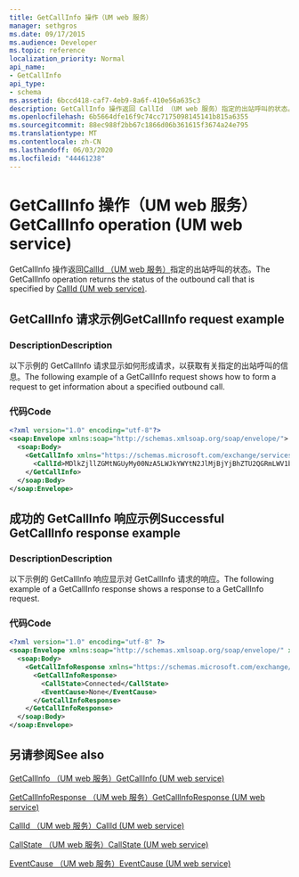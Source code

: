```yaml
---
title: GetCallInfo 操作（UM web 服务）
manager: sethgros
ms.date: 09/17/2015
ms.audience: Developer
ms.topic: reference
localization_priority: Normal
api_name:
- GetCallInfo
api_type:
- schema
ms.assetid: 6bccd418-caf7-4eb9-8a6f-410e56a635c3
description: GetCallInfo 操作返回 CallId （UM web 服务）指定的出站呼叫的状态。
ms.openlocfilehash: 6b5664dfe16f9c74cc7175098145141b815a6355
ms.sourcegitcommit: 88ec988f2bb67c1866d06b361615f3674a24e795
ms.translationtype: MT
ms.contentlocale: zh-CN
ms.lasthandoff: 06/03/2020
ms.locfileid: "44461238"
---
```

# <a name="getcallinfo-operation-um-web-service"></a><span data-ttu-id="c19e8-103">GetCallInfo 操作（UM web 服务）</span><span class="sxs-lookup"><span data-stu-id="c19e8-103">GetCallInfo operation (UM web service)</span></span>

<span data-ttu-id="c19e8-104">GetCallInfo 操作返回[CallId （UM web 服务）](callid-um-web-service.md)指定的出站呼叫的状态。</span><span class="sxs-lookup"><span data-stu-id="c19e8-104">The GetCallInfo operation returns the status of the outbound call that is specified by [CallId (UM web service)](callid-um-web-service.md).</span></span>
  
## <a name="getcallinfo-request-example"></a><span data-ttu-id="c19e8-105">GetCallInfo 请求示例</span><span class="sxs-lookup"><span data-stu-id="c19e8-105">GetCallInfo request example</span></span>

### <a name="description"></a><span data-ttu-id="c19e8-106">Description</span><span class="sxs-lookup"><span data-stu-id="c19e8-106">Description</span></span>

<span data-ttu-id="c19e8-107">以下示例的 GetCallInfo 请求显示如何形成请求，以获取有关指定的出站呼叫的信息。</span><span class="sxs-lookup"><span data-stu-id="c19e8-107">The following example of a GetCallInfo request shows how to form a request to get information about a specified outbound call.</span></span>
  
### <a name="code"></a><span data-ttu-id="c19e8-108">代码</span><span class="sxs-lookup"><span data-stu-id="c19e8-108">Code</span></span>

```XML
<?xml version="1.0" encoding="utf-8"?>
<soap:Envelope xmlns:soap="http://schemas.xmlsoap.org/soap/envelope/">
  <soap:Body>
    <GetCallInfo xmlns="https://schemas.microsoft.com/exchange/services/2006/messages">
      <CallId>MDlkZjllZGMtNGUyMy00NzA5LWJkYWYtN2JlMjBjYjBhZTU2QGRmLWV1bS0wMS5leGNoYW5nZS5jb3JwLm1pY3Jvc29mdC5jb20=</CallId>
    </GetCallInfo>
  </soap:Body>
</soap:Envelope>
```

## <a name="successful-getcallinfo-response-example"></a><span data-ttu-id="c19e8-109">成功的 GetCallInfo 响应示例</span><span class="sxs-lookup"><span data-stu-id="c19e8-109">Successful GetCallInfo response example</span></span>

### <a name="description"></a><span data-ttu-id="c19e8-110">Description</span><span class="sxs-lookup"><span data-stu-id="c19e8-110">Description</span></span>

<span data-ttu-id="c19e8-111">以下示例的 GetCallInfo 响应显示对 GetCallInfo 请求的响应。</span><span class="sxs-lookup"><span data-stu-id="c19e8-111">The following example of a GetCallInfo response shows a response to a GetCallInfo request.</span></span>
  
### <a name="code"></a><span data-ttu-id="c19e8-112">代码</span><span class="sxs-lookup"><span data-stu-id="c19e8-112">Code</span></span>

```XML
<?xml version="1.0" encoding="utf-8" ?> 
<soap:Envelope xmlns:soap="http://schemas.xmlsoap.org/soap/envelope/" xmlns:xsi="http://www.w3.org/2001/XMLSchema-instance" xmlns:xsd="http://www.w3.org/2001/XMLSchema">
  <soap:Body>
    <GetCallInfoResponse xmlns="https://schemas.microsoft.com/exchange/services/2006/messages">
      <GetCallInfoResponse>
        <CallState>Connected</CallState> 
        <EventCause>None</EventCause> 
      </GetCallInfoResponse>
    </GetCallInfoResponse>
  </soap:Body>
</soap:Envelope>
```

## <a name="see-also"></a><span data-ttu-id="c19e8-113">另请参阅</span><span class="sxs-lookup"><span data-stu-id="c19e8-113">See also</span></span>



[<span data-ttu-id="c19e8-114">GetCallInfo （UM web 服务）</span><span class="sxs-lookup"><span data-stu-id="c19e8-114">GetCallInfo (UM web service)</span></span>](getcallinfo-um-web-service.md)
  
[<span data-ttu-id="c19e8-115">GetCallInfoResponse （UM web 服务）</span><span class="sxs-lookup"><span data-stu-id="c19e8-115">GetCallInfoResponse (UM web service)</span></span>](getcallinforesponse-um-web-service.md)
  
[<span data-ttu-id="c19e8-116">CallId （UM web 服务）</span><span class="sxs-lookup"><span data-stu-id="c19e8-116">CallId (UM web service)</span></span>](callid-um-web-service.md)
  
[<span data-ttu-id="c19e8-117">CallState （UM web 服务）</span><span class="sxs-lookup"><span data-stu-id="c19e8-117">CallState (UM web service)</span></span>](callstate-um-web-service.md)
  
[<span data-ttu-id="c19e8-118">EventCause （UM web 服务）</span><span class="sxs-lookup"><span data-stu-id="c19e8-118">EventCause (UM web service)</span></span>](eventcause-um-web-service.md)

